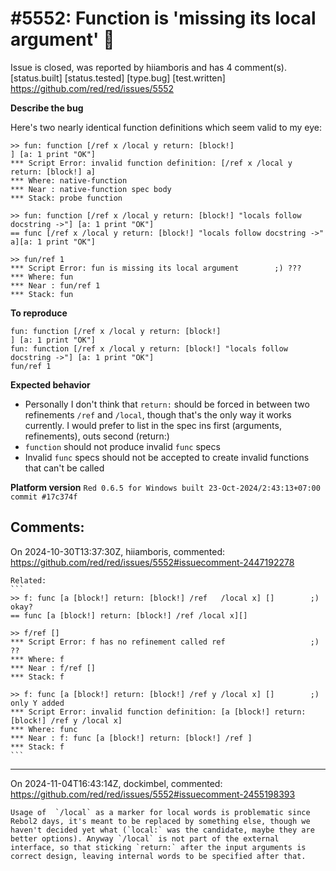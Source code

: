 
#5552: Function is 'missing its local argument' 🤔
================================================================================
Issue is closed, was reported by hiiamboris and has 4 comment(s).
[status.built] [status.tested] [type.bug] [test.written]
<https://github.com/red/red/issues/5552>

**Describe the bug**

Here's two nearly identical function definitions which seem valid to my eye:
```
>> fun: function [/ref x /local y return: [block!]                             ] [a: 1 print "OK"]
*** Script Error: invalid function definition: [/ref x /local y return: [block!] a]
*** Where: native-function
*** Near : native-function spec body
*** Stack: probe function 

>> fun: function [/ref x /local y return: [block!] "locals follow docstring ->"] [a: 1 print "OK"]
== func [/ref x /local y return: [block!] "locals follow docstring ->" a][a: 1 print "OK"]

>> fun/ref 1
*** Script Error: fun is missing its local argument        ;) ???
*** Where: fun
*** Near : fun/ref 1
*** Stack: fun  
```

**To reproduce**
```
fun: function [/ref x /local y return: [block!]                             ] [a: 1 print "OK"]
fun: function [/ref x /local y return: [block!] "locals follow docstring ->"] [a: 1 print "OK"]
fun/ref 1
```

**Expected behavior**

- Personally I don't think that `return:` should be forced in between two refinements `/ref` and `/local`, though that's the only way it works currently. I would prefer to list in the spec ins first (arguments, refinements), outs second (return:)
- `function` should not produce invalid `func` specs
- Invalid `func` specs should not be accepted to create invalid functions that can't be called

**Platform version**
`Red 0.6.5 for Windows built 23-Oct-2024/2:43:13+07:00  commit #17c374f`


Comments:
--------------------------------------------------------------------------------

On 2024-10-30T13:37:30Z, hiiamboris, commented:
<https://github.com/red/red/issues/5552#issuecomment-2447192278>

    Related:
    ```
    >> f: func [a [block!] return: [block!] /ref   /local x] []        ;) okay?
    == func [a [block!] return: [block!] /ref /local x][]
    
    >> f/ref []
    *** Script Error: f has no refinement called ref                   ;) ??
    *** Where: f
    *** Near : f/ref []
    *** Stack: f  
    
    >> f: func [a [block!] return: [block!] /ref y /local x] []        ;) only Y added
    *** Script Error: invalid function definition: [a [block!] return: [block!] /ref y /local x]
    *** Where: func
    *** Near : f: func [a [block!] return: [block!] /ref ] 
    *** Stack: f 
    ```

--------------------------------------------------------------------------------

On 2024-11-04T16:43:14Z, dockimbel, commented:
<https://github.com/red/red/issues/5552#issuecomment-2455198393>

    Usage of  `/local` as a marker for local words is problematic since Rebol2 days, it's meant to be replaced by something else, though we haven't decided yet what (`local:` was the candidate, maybe they are better options). Anyway `/local` is not part of the external interface, so that sticking `return:` after the input arguments is correct design, leaving internal words to be specified after that.

